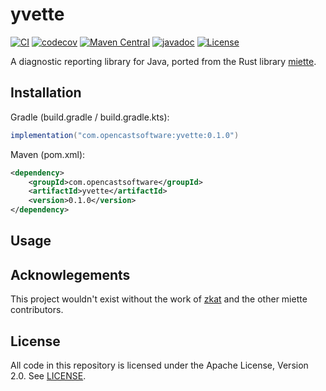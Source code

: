 # yvette

[![CI](https://github.com/opencastsoftware/yvette/actions/workflows/ci.yml/badge.svg)](https://github.com/opencastsoftware/yvette/actions/workflows/ci.yml)
[![codecov](https://codecov.io/gh/opencastsoftware/yvette/branch/main/graph/badge.svg?token=JHVF151VM1)](https://codecov.io/gh/opencastsoftware/yvette)
[![Maven Central](https://img.shields.io/maven-central/v/com.opencastsoftware/yvette)](https://search.maven.org/search?q=g%3Acom.opencastsoftware+AND+a%3Ayvette)
[![javadoc](https://javadoc.io/badge2/com.opencastsoftware/yvette/javadoc.svg)](https://javadoc.io/doc/com.opencastsoftware/yvette)
[![License](https://img.shields.io/github/license/opencastsoftware/yvette?color=blue)](https://spdx.org/licenses/Apache-2.0.html)

A diagnostic reporting library for Java, ported from the Rust library [miette](https://github.com/zkat/miette).

## Installation

Gradle (build.gradle / build.gradle.kts):
```groovy
implementation("com.opencastsoftware:yvette:0.1.0")
```

Maven (pom.xml):
```xml
<dependency>
    <groupId>com.opencastsoftware</groupId>
    <artifactId>yvette</artifactId>
    <version>0.1.0</version>
</dependency>
```

## Usage

## Acknowlegements

This project wouldn't exist without the work of [zkat](https://github.com/zkat) and the other miette contributors.

## License

All code in this repository is licensed under the Apache License, Version 2.0. See [LICENSE](./LICENSE).